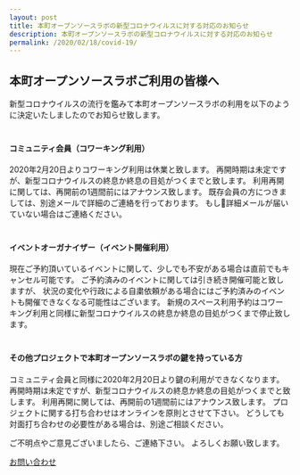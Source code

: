 ```yaml
---
layout: post
title: 本町オープンソースラボの新型コロナウイルスに対する対応のお知らせ
description: 本町オープンソースラボの新型コロナウイルスに対する対応のお知らせ
permalink: /2020/02/18/covid-19/
---
```


## 本町オープンソースラボご利用の皆様へ

新型コロナウイルスの流行を鑑みて本町オープンソースラボの利用を以下のように決定いたしましたのでお知らせ致します。  
　　
#### コミュニティ会員（コワーキング利用）
2020年2月20日よりコワーキング利用は休業と致します。
再開時期は未定ですが、新型コロナウイルスの終息か終息の目処がつくまでと致します。
利用再開に関しては、再開前の1週間前にはアナウンス致します。
既存会員の方につきましては、別途メールで詳細のご連絡を行っております。
もし詳細メールが届いていない場合はご連絡ください。  
　　
#### イベントオーガナイザー（イベント開催利用）

現在ご予約頂いているイベントに関して、少しでも不安がある場合は直前でもキャンセル可能です。
ご予約済みのイベントに関しては引き続き開催可能と致しますが、
状況の変化や行政による自粛依頼がある場合にはご予約済みのイベントも開催できなくなる可能性はございます。
新規のスペース利用予約はコワーキング利用と同様に新型コロナウイルスの終息か終息の目処がつくまで停止致します。  
　　
#### その他プロジェクトで本町オープンソースラボの鍵を持っている方

コミュニティ会員と同様に2020年2月20日より鍵の利用ができなくなります。
再開時期は未定ですが、新型コロナウイルスの終息か終息の目処がつくまでと致します。
利用再開に関しては、再開前の1週間前にはアナウンス致します。
プロジェクトに関する打ち合わせはオンラインを原則とさせて下さい。
どうしても対面打ち合わせの必要性がある場合は、別途ご相談ください。  
  
ご不明点やご意見ございましたら、ご連絡下さい。
よろしくお願い致します。

[お問い合わせ](/contact)
